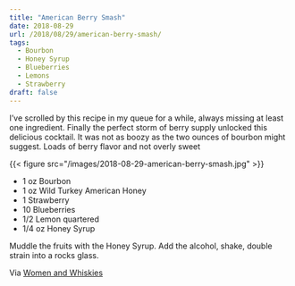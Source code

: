 ```yaml
---
title: "American Berry Smash"
date: 2018-08-29
url: /2018/08/29/american-berry-smash/
tags:
  - Bourbon
  - Honey Syrup
  - Blueberries
  - Lemons
  - Strawberry
draft: false
---
```


I’ve scrolled by this recipe in my queue for a while, always missing at least one ingredient. Finally the perfect storm of berry supply unlocked this delicious cocktail. It was not as boozy as the two ounces of bourbon might suggest. Loads of berry flavor and not overly sweet

{{< figure src="/images/2018-08-29-american-berry-smash.jpg" >}}

* 1 oz Bourbon
* 1 oz Wild Turkey American Honey
* 1 Strawberry
* 10 Blueberries
* 1/2 Lemon quartered
* 1/4 oz Honey Syrup

Muddle the fruits with the Honey Syrup. Add the alcohol, shake, double strain into a rocks glass.

Via [Women and Whiskies](https://www.instagram.com/p/BSUeCBmBH0R)
